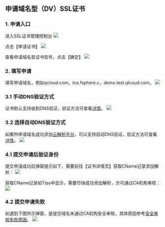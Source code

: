 ## 申请域名型（DV）SSL证书

### 1. 申请入口

进入SSL证书管理控制台
![](http://imgcache.tce.fsphere.cn/static/mc.qcloudimg.com/static/img/f990389699184b164082dce1ebe809c6/1.png)

点击【申请证书】
![](http://imgcache.tce.fsphere.cn/static/mc.qcloudimg.com/static/img/4efe78b416cc29cacba1cbc2ba475bb6/2.png)

查看申请域名型证书型号，点击【确定】
![](http://imgcache.tce.fsphere.cn/static/mc.qcloudimg.com/static/img/287bd4f6c633cb1a81e18a096f47d5ed/3.png)

### 2. 填写申请

填写申请域名，例如qcloud.com，tce.fsphere.c，demo.test.qlcoud.com。
![](http://imgcache.tce.fsphere.cn/static/mc.qcloudimg.com/static/img/4961164252cd488c9695475e173c0b8c/4.png)

### 3.1 手动DNS验证方式

证书默认支持收到DNS验证，验证方法可查看[详情](http://tce.fsphere.cn/doc/product/400/4142#2.-.E6.89.8B.E5.8A.A8dns.E9.AA.8C.E8.AF.81)。
![](http://imgcache.tce.fsphere.cn/static/mc.qcloudimg.com/static/img/2f90c6cdf51ec98ba0fd7a112a891e13/5.png)

### 3.2 选择自动DNS验证方式

如果所申请域名成功添加[云解析平台](http://console.tce.fsphere.cn/cns/domains)，可以支持自动DNS验证，验证方法可查看[详情](http://tce.fsphere.cn/doc/product/400/4142#1.-.E8.87.AA.E5.8A.A8dns.E9.AA.8C.E8.AF.81)。
![](http://imgcache.tce.fsphere.cn/static/mc.qcloudimg.com/static/img/8c10bfb9fa50a520e0b8b45f3b7a9f74/6.png)

### 4.1 提交申请后验证身份

提交申请成功后弹窗提示如下，需要前往【证书详情页】获取CName记录添加解析：
![](http://imgcache.tce.fsphere.cn/static/mc.qcloudimg.com/static/img/7d99496ed47a163a3ee25c728187bf45/7.png)

获取CName记录如Tips中显示，需要尽快成功添加解析，方可通过CA机构审核：
![](http://imgcache.tce.fsphere.cn/static/mc.qcloudimg.com/static/img/1f0d7d113cd4ee14cda423a32e853fe4/8.png)

### 4.2 提交申请失败

如遇到下图所示弹窗，是提交域名未通过CA机构安全审核，具体原因参考[安全审核失败原因](http://tce.fsphere.cn/doc/product/400/5439)。
![](http://imgcache.tce.fsphere.cn/static/mc.qcloudimg.com/static/img/25451d24cf3c717454830a44925642ec/1.png)
